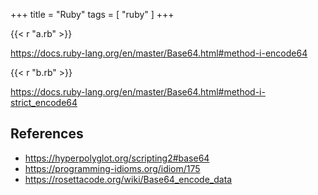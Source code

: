 +++
title = "Ruby"
tags = [ "ruby" ]
+++

{{< r "a.rb" >}}

<https://docs.ruby-lang.org/en/master/Base64.html#method-i-encode64>

{{< r "b.rb" >}}

<https://docs.ruby-lang.org/en/master/Base64.html#method-i-strict_encode64>

## References

- <https://hyperpolyglot.org/scripting2#base64>
- <https://programming-idioms.org/idiom/175>
- <https://rosettacode.org/wiki/Base64_encode_data>
